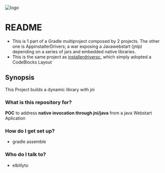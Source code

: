 ![logo](https://avatars1.githubusercontent.com/u/124156?v=3&s=100)
# README #

* This is 1 part of a Gradle multiproject composed by 2 projects. The other one is AppinstallerDrivers; a war exposing a Javawebstart (jnlp) depending on a series of jars and embedded native libraries.
* This is the same project as [installerdriversc](https://github.com/elbillyto/installerdriversc.git), which simply adopted a CodeBlocks Layout

## Synopsis
This Project builds a dynamic library with jni 

### What is this repository for? ###
**POC** to address **native invocation through jni/java** from a java Webstart Aplication 

### How do I get set up? ###
* gradle assemble

### Who do I talk to? ###

* elbillyto
